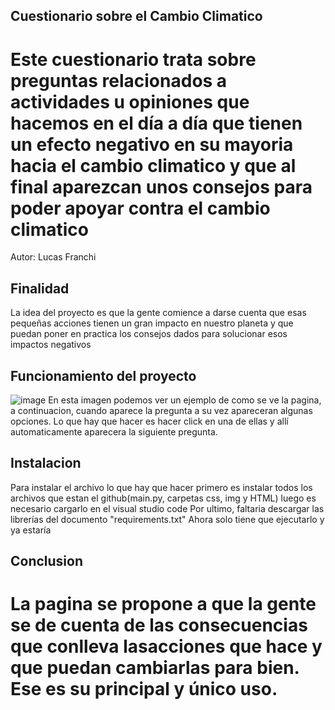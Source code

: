 ## Cuestionario sobre el Cambio Climatico
# Este cuestionario trata sobre preguntas relacionados a actividades u opiniones que hacemos en el día a día que tienen un efecto negativo en su mayoria hacia el cambio climatico y que al final aparezcan unos consejos para poder apoyar contra el cambio climatico
Autor: Lucas Franchi

## Finalidad
La idea del proyecto es que la gente comience a darse cuenta que esas pequeñas acciones tienen un gran impacto en nuestro planeta y que puedan poner en practica los consejos dados para solucionar esos impactos negativos

## Funcionamiento del proyecto
![image](https://github.com/Lucasfranchesco/Hackaton-Cambio_Climatico/assets/153239784/2ecdcfe3-4328-40c2-80bb-413884da8b15)
En esta imagen podemos ver un ejemplo de como se ve la pagina, a continuacion, cuando aparece la pregunta a su vez apareceran algunas opciones. Lo que hay que hacer es hacer click en una de ellas y allí automaticamente aparecera la siguiente pregunta.

## Instalacion 
Para instalar el archivo lo que hay que hacer primero es instalar todos los archivos que estan el github(main.py, carpetas css, img y HTML)
luego es necesario cargarlo en el visual studio code
Por ultimo, faltaria descargar las librerías del documento "requirements.txt"
Ahora solo tiene que ejecutarlo y ya estaría

## Conclusion
# La pagina se propone a que la gente se de cuenta de las consecuencias que conlleva lasacciones que hace y que puedan cambiarlas para bien. Ese es su principal y único uso.
